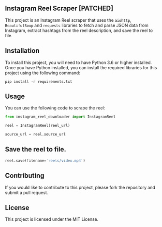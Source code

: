 ## Instagram Reel Scraper [PATCHED]
This project is an Instagram Reel scraper that uses the `aiohttp`, `BeautifulSoup` and `requests` libraries to fetch and parse JSON data from Instagram, extract hashtags from the reel description, and save the reel to file.

## Installation
To install this project, you will need to have Python 3.6 or higher installed. Once you have Python installed, you can install the required libraries for this project using the following command:

```pip install -r requirements.txt```

## Usage
You can use the following code to scrape the reel:

```python
from instagram_reel_downloader import InstagramReel

reel = InstagramReel(reel_url)

source_url = reel.source_url
```

## Save the reel to file.
```python
reel.save(filename='reels/video.mp4')
```

## Contributing
If you would like to contribute to this project, please fork the repository and submit a pull request.

## License
This project is licensed under the MIT License.

